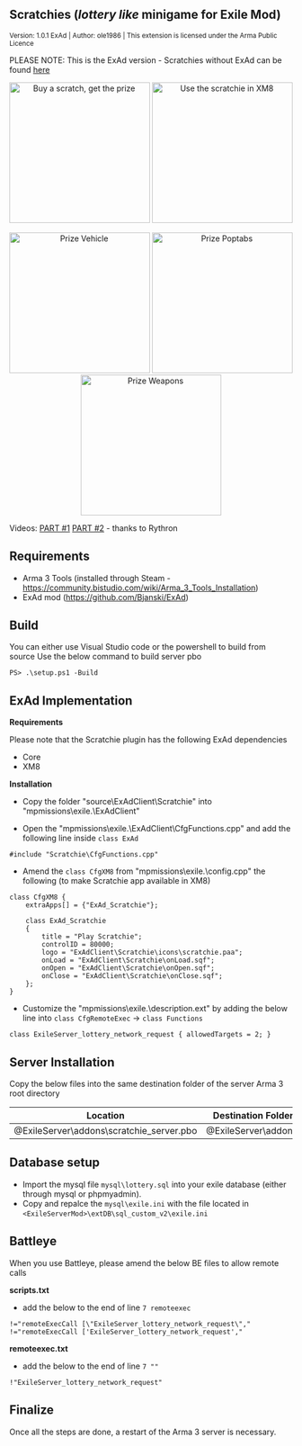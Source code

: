## Scratchies (*lottery like* minigame for Exile Mod)
<sub>Version: 1.0.1 ExAd | Author: ole1986 | This extension is licensed under the Arma Public Licence</sub>

PLEASE NOTE: This is the ExAd version - Scratchies without ExAd can be found [here](https://github.com/ole1986/a3-exile-scratchie)

<p align="center">
    <img src="images/scratchie-xm8apps.PNG" width="250" title="Buy a scratch, get the prize">
    <img src="images/scratchie-xm8apps-inside.PNG" width="250" title="Use the scratchie in XM8">
</p>
<p align="center">
    <img src="images/prize-vehicle.jpg" width="250" title="Prize Vehicle">
    <img src="images/prize-poptabs.jpg" width="250" title="Prize Poptabs">
    <img src="images/winner-message.png" width="250" title="Prize Weapons">
</p>

Videos: [PART #1](https://www.youtube.com/watch?v=zVPXYhhYrbU) [PART #2](https://www.youtube.com/watch?v=2MC45ycnOkc) - thanks to Rythron

## Requirements

+ Arma 3 Tools (installed through Steam - https://community.bistudio.com/wiki/Arma_3_Tools_Installation)
+ ExAd mod (https://github.com/Bjanski/ExAd)

## Build

You can either use Visual Studio code or the powershell to build from source
Use the below command to build server pbo

```
PS> .\setup.ps1 -Build
```

## ExAd Implementation

**Requirements**

Please note that the Scratchie plugin has the following ExAd dependencies

* Core
* XM8

**Installation**

* Copy the folder "source\ExAdClient\Scratchie" into "mpmissions\exile.\ExAdClient"

* Open the "mpmissions\exile.\ExAdClient\CfgFunctions.cpp" and add the following line inside `class ExAd`

```
#include "Scratchie\CfgFunctions.cpp"
```

* Amend the `class CfgXM8` from "mpmissions\exile.\config.cpp" the following (to make Scratchie app available in XM8)

```
class CfgXM8 {
    extraApps[] = {"ExAd_Scratchie"};

    class ExAd_Scratchie
	{
		title = "Play Scratchie";
		controlID = 80000;
        logo = "ExAdClient\Scratchie\icons\scratchie.paa";
        onLoad = "ExAdClient\Scratchie\onLoad.sqf";
		onOpen = "ExAdClient\Scratchie\onOpen.sqf";
		onClose = "ExAdClient\Scratchie\onClose.sqf";
	};
}
```

* Customize the "mpmissions\exile.\description.ext" by adding the below line into `class CfgRemoteExec` -> `class Functions`

```
class ExileServer_lottery_network_request { allowedTargets = 2; }
```

## Server Installation

Copy the below files into the same destination folder of the server Arma 3 root directory

Location                                 | Destination Folder
---------------------------------------- | ----------------------
@ExileServer\addons\scratchie_server.pbo | @ExileServer\addons\

## Database setup

+ Import the mysql file `mysql\lottery.sql` into your exile database (either through mysql or phpmyadmin).
+ Copy and repalce the `mysql\exile.ini` with the file located in `<ExileServerMod>\extDB\sql_custom_v2\exile.ini`

## Battleye

When you use Battleye, please amend the below BE files to allow remote calls

**scripts.txt**

+ add the below to the end of line `7 remoteexec`

 `!="remoteExecCall [\"ExileServer_lottery_network_request\"," !="remoteExecCall ['ExileServer_lottery_network_request',"`
 
**remoteexec.txt**

+ add the below to the end of line `7 ""`

 `!"ExileServer_lottery_network_request"`

## Finalize

Once all the steps are done, a restart of the Arma 3 server is necessary.

